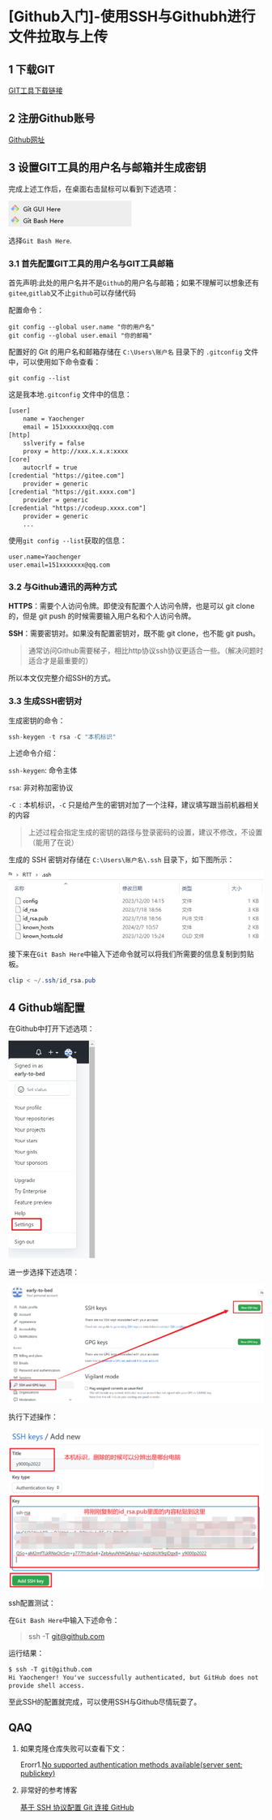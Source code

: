 # [Github入门]-使用SSH与Githubh进行文件拉取与上传

## 1 下载GIT

[GIT工具下载链接](https://git-scm.com/downloads)

## 2 注册Github账号

[Github网址](https://github.com/)

## 3 设置GIT工具的用户名与邮箱并生成密钥

完成上述工作后，在桌面右击鼠标可以看到下述选项：

![](./figures/1.png)

选择`Git Bash Here`.

### 3.1 首先配置GIT工具的用户名与GIT工具邮箱

首先声明:此处的用户名并不是`Github`的用户名与邮箱；如果不理解可以想象还有`gitee`,`gitlab`又不止`github`可以存储代码

配置命令：

```shell
git config --global user.name "你的用户名"
git config --global user.email "你的邮箱"
```

配置好的 Git 的用户名和邮箱存储在 `C:\Users\账户名` 目录下的 `.gitconfig` 文件中，可以使用如下命令查看：

```shell
git config --list
```

这是我本地`.gitconfig` 文件中的信息：

```gas
[user]
	name = Yaochenger
	email = 151xxxxxxx@qq.com
[http]
	sslverify = false
	proxy = http://xxx.x.x.x:xxxx
[core]
	autocrlf = true
[credential "https://gitee.com"]
	provider = generic
[credential "https://git.xxxx.com"]
	provider = generic
[credential "https://codeup.xxxx.com"]
	provider = generic
	...
```

使用`git config --list`获取的信息：

```shell
user.name=Yaochenger
user.email=151xxxxxxx@qq.com
```

### 3.2 与Github通讯的两种方式

**HTTPS**：需要个人访问令牌。即使没有配置个人访问令牌，也是可以 git clone 的，但是 git push 的时候需要输入用户名和个人访问令牌。

**SSH**：需要密钥对。如果没有配置密钥对，既不能 git clone，也不能 git push。

> 通常访问Github需要梯子，相比http协议ssh协议更适合一些。（解决问题时适合才是最重要的）

所以本文仅完整介绍SSH的方式。

### 3.3 生成SSH密钥对

生成密钥的命令：

```c
ssh-keygen -t rsa -C "本机标识"
```

上述命令介绍：

`ssh-keygen`: 命令主体

`rsa`: 非对称加密协议

`-C `: 本机标识，`-C` 只是给产生的密钥对加了一个注释，建议填写跟当前机器相关的内容

> 上述过程会指定生成的密钥的路径与登录密码的设置，建议不修改，不设置（能用了在说）

生成的 SSH 密钥对存储在 `C:\Users\账户名\.ssh` 目录下，如下图所示：

![](./figures/2.png)

接下来在`Git Bash Here`中输入下述命令就可以将我们所需要的信息复制到剪贴板。

```c#
clip < ~/.ssh/id_rsa.pub
```

## 4 Github端配置

在Github中打开下述选项：

<img src="./figures/3.png" style="zoom: 50%;" />

进一步选择下述选项：

<img src="./figures/4.png" style="zoom:50%;" />

执行下述操作：

<img src="./figures/5.png" style="zoom:50%;" />

ssh配置测试：

在`Git Bash Here`中输入下述命令：

> ssh -T git@github.com

运行结果：

```shell
$ ssh -T git@github.com
Hi Yaochenger! You've successfully authenticated, but GitHub does not provide shell access.
```

至此SSH的配置就完成，可以使用SSH与Github尽情玩耍了。



## QAQ

1. 如果克隆仓库失败可以查看下文：

   Erorr1.[No supported authentication methods available(server sent: publickey) ](../error/readme.md)

2. 非常好的参考博客

   [基于 SSH 协议配置 Git 连接 GitHub](https://blog.csdn.net/qq_42815188/article/details/128735530?ops_request_misc=%257B%2522request%255Fid%2522%253A%2522170727500516800227494519%2522%252C%2522scm%2522%253A%252220140713.130102334..%2522%257D&request_id=170727500516800227494519&biz_id=0&utm_medium=distribute.pc_search_result.none-task-blog-2~all~sobaiduend~default-1-128735530-null-null.142^v99^pc_search_result_base6&utm_term=ssh%20github&spm=1018.2226.3001.4187)


